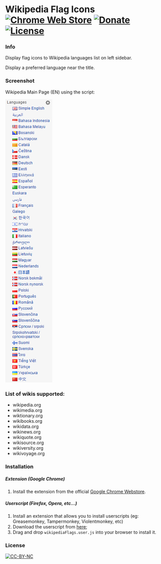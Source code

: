 # Wikipedia Flag Icons [![Chrome Web Store](https://img.shields.io/chrome-web-store/v/hcpffdppeejlgoaagghjfnecaofbghgp.svg)](https://chrome.google.com/webstore/detail/wikipedia-flag-icons/hcpffdppeejlgoaagghjfnecaofbghgp) [![Donate](https://img.shields.io/badge/paypal-donate-179BD7.svg)](https://www.paypal.me/dviolante) [![License](https://img.shields.io/badge/license-CC--BY--NC-brightgreen.svg)](https://en.wikipedia.org/wiki/Creative_Commons_license)

### Info
Display flag icons to Wikipedia languages list on left sidebar.

Display a preferred language near the title.

### Screenshot
Wikipedia Main Page (EN) using the script:

[![Screenshot](screenshot.png)](#)

### List of wikis supported:
* wikipedia.org
* wikimedia.org
* wiktionary.org
* wikibooks.org
* wikidata.org
* wikinews.org
* wikiquote.org
* wikisource.org
* wikiversity.org
* wikivoyage.org

### Installation
##### Extension (Google Chrome)
1. Install the extension from the official [Google Chrome Webstore](https://chrome.google.com/webstore/detail/wikipedia-flag-icons/hcpffdppeejlgoaagghjfnecaofbghgp).

##### Userscript (Firefox, Opera, etc...)
1. Install an extension that allows you to install userscripts (eg: Greasemonkey, Tampermonkey, Violentmonkey, etc)
2. Download the userscript from [here](https://github.com/DavideViolante/Wikipedia-Flag-Icons/raw/master/Userscript/wikipediaFlagIcons.user.js);
3. Drag and drop `wikipediaFlags.user.js` into your browser to install it.
 
### License
[![CC-BY-NC](http://i.creativecommons.org/l/by-nc/3.0/88x31.png)](https://en.wikipedia.org/wiki/Creative_Commons_license)
